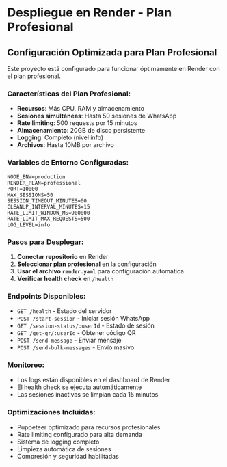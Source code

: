 # Despliegue en Render - Plan Profesional

## Configuración Optimizada para Plan Profesional

Este proyecto está configurado para funcionar óptimamente en Render con el plan profesional.

### Características del Plan Profesional:

- **Recursos**: Más CPU, RAM y almacenamiento
- **Sesiones simultáneas**: Hasta 50 sesiones de WhatsApp
- **Rate limiting**: 500 requests por 15 minutos
- **Almacenamiento**: 20GB de disco persistente
- **Logging**: Completo (nivel info)
- **Archivos**: Hasta 10MB por archivo

### Variables de Entorno Configuradas:

```env
NODE_ENV=production
RENDER_PLAN=professional
PORT=10000
MAX_SESSIONS=50
SESSION_TIMEOUT_MINUTES=60
CLEANUP_INTERVAL_MINUTES=15
RATE_LIMIT_WINDOW_MS=900000
RATE_LIMIT_MAX_REQUESTS=500
LOG_LEVEL=info
```

### Pasos para Desplegar:

1. **Conectar repositorio** en Render
2. **Seleccionar plan profesional** en la configuración
3. **Usar el archivo `render.yaml`** para configuración automática
4. **Verificar health check** en `/health`

### Endpoints Disponibles:

- `GET /health` - Estado del servidor
- `POST /start-session` - Iniciar sesión WhatsApp
- `GET /session-status/:userId` - Estado de sesión
- `GET /get-qr/:userId` - Obtener código QR
- `POST /send-message` - Enviar mensaje
- `POST /send-bulk-messages` - Envío masivo

### Monitoreo:

- Los logs están disponibles en el dashboard de Render
- El health check se ejecuta automáticamente
- Las sesiones inactivas se limpian cada 15 minutos

### Optimizaciones Incluidas:

- Puppeteer optimizado para recursos profesionales
- Rate limiting configurado para alta demanda
- Sistema de logging completo
- Limpieza automática de sesiones
- Compresión y seguridad habilitadas 